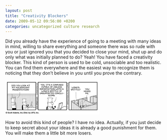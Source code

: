 ```yaml
---
layout: post
title: "Creativity Blockers"
date: 2009-05-12 09:56:00 +0200
categories: uncategorized culture research
---
```


Did you already have the experience of going to a meeting with many ideas in mind, willing to share everything and someone there was so rude with you or just ignored you that you decided to close your mind, shut up and do only what was initially planned to do? Yeah! You have faced a creativity blocker. This kind of person is used to be cold, unsociable and too realistic. You can find them everywhere and the easiest way to recognize them is noticing that they don’t believe in you until you prove the contrary.

<a href="http://69.89.31.239/~hildeber/wp-content/uploads/2009/05/creativity_presentation_dilbert_thoughtoffice.jpg">![creativity_presentation_dilbert_thoughtoffice-300x110.jpg](/images/posts/creativity_presentation_dilbert_thoughtoffice-300x110.jpg)</a>

How to avoid this kind of people? I have no idea. Actually, if you just decide to keep secret about your ideas it is already a good punishment for them. You will make them a little bit more losers.
